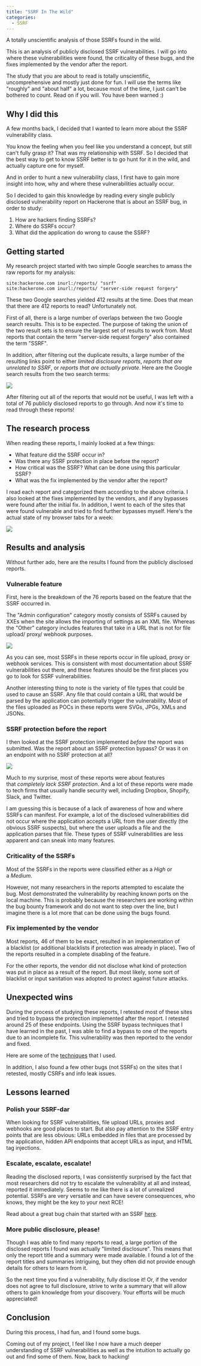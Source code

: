 ```yaml
---
title: "SSRF In The Wild"
categories:
  - SSRF
---
```


A totally unscientific analysis of those SSRFs found in the wild.

This is an analysis of publicly disclosed SSRF vulnerabilities. I will go into where these vulnerabilities were found, the criticality of these bugs, and the fixes implemented by the vendor after the report.

The study that you are about to read is totally unscientific, uncomprehensive and mostly just done for fun. I will use the terms like "roughly" and "about half" a lot, because most of the time, I just can't be bothered to count. Read on if you will. You have been warned :)

## Why I did this

A few months back, I decided that I wanted to learn more about the SSRF vulnerability class.

You know the feeling when you feel like you understand a concept, but still can't fully grasp it? That was my relationship with SSRF. So I decided that the best way to get to know SSRF better is to go hunt for it in the wild, and actually capture one for myself.

And in order to hunt a new vulnerability class, I first have to gain more insight into how, why and where these vulnerabilities actually occur.

So I decided to gain this knowledge by reading every single publicly disclosed vulnerability report on Hackerone that is about an SSRF bug, in order to study:

1.  How are hackers finding SSRFs?
2.  Where do SSRFs occur?
3.  What did the application do wrong to cause the SSRF?

## Getting started

My research project started with two simple Google searches to amass the raw reports for my analysis:

```
site:hackerone.com inurl:/reports/ "ssrf"
site:hackerone.com inurl:/reports/ "server-side request forgery"
```

These two Google searches yielded 412 results at the time. Does that mean that there are 412 reports to read? Unfortunately not.

First of all, there is a large number of overlaps between the two Google search results. This is to be expected. The purpose of taking the union of the two result sets is to ensure the largest set of results to work from. Most reports that contain the term "server-side request forgery" also contained the term "SSRF".

In addition, after filtering out the duplicate results, a large number of the resulting links point to either *limited disclosure reports*, *reports that are unrelated to SSRF*, or *reports that are actually private*. Here are the Google search results from the two search terms:

![](https://vickieli.dev/blog/assets/images/ssrf-09.png)

After filtering out all of the reports that would not be useful, I was left with a total of 76 publicly disclosed reports to go through. And now it's time to read through these reports!

## The research process

When reading these reports, I mainly looked at a few things:

-   What feature did the SSRF occur in?
-   Was there any SSRF protection in place before the report?
-   How critical was the SSRF? What can be done using this particular SSRF?
-   What was the fix implemented by the vendor after the report?

I read each report and categorized them according to the above criteria. I also looked at the fixes implemented by the vendors, and if any bypasses were found after the initial fix. In addition, I went to each of the sites that were found vulnerable and tried to find further bypasses myself. Here's the actual state of my browser tabs for a week:

![](https://vickieli.dev/blog/assets/images/ssrf-10.png)


## Results and analysis

Without further ado, here are the results I found from the publicly disclosed reports.

### Vulnerable feature

First, here is the breakdown of the 76 reports based on the feature that the SSRF occurred in.

The "Admin configuration" category mostly consists of SSRFs caused by XXEs when the site allows the importing of settings as an XML file. Whereas the "Other" category includes features that take in a URL that is not for file upload/ proxy/ webhook purposes.

![](https://vickieli.dev/blog/assets/images/ssrf-11.png)

As you can see, most SSRFs in these reports occur in file upload, proxy or webhook services. This is consistent with most documentation about SSRF vulnerabilities out there, and these features should be the first places you go to look for SSRF vulnerabilities.

Another interesting thing to note is the variety of file types that could be used to cause an SSRF. Any file that could contain a URL that would be parsed by the application can potentially trigger the vulnerability. Most of the files uploaded as POCs in these reports were SVGs, JPGs, XMLs and JSONs.

### SSRF protection before the report

I then looked at the SSRF protection implemented *before* the report was submitted. Was the report about an SSRF protection bypass? Or was it on an endpoint with no SSRF protection at all?

![](https://vickieli.dev/blog/assets/images/ssrf-12.png)

Much to my surprise, most of these reports were about features that *completely lack SSRF protection*. And a lot of these reports were made to tech firms that usually handle security well, including Dropbox, Shopify, Slack, and Twitter.

I am guessing this is because of a lack of awareness of how and where SSRFs can manifest. For example, a lot of the disclosed vulnerabilities did not occur where the application accepts a URL from the user directly (the obvious SSRF suspects), but where the user uploads a file and the application parses that file. These types of SSRF vulnerabilities are less apparent and can sneak into many features.

### Criticality of the SSRFs

Most of the SSRFs in the reports were classified either as a *High* or a *Medium*.

However, not many researchers in the reports attempted to escalate the bug. Most demonstrated the vulnerability by reaching known ports on the local machine. This is probably because the researchers are working within the bug bounty framework and do not want to step over the line, but I imagine there is a lot more that can be done using the bugs found.

### Fix implemented by the vendor

Most reports, 46 of them to be exact, resulted in an implementation of a blacklist (or additional blacklists if protection was already in place). Two of the reports resulted in a complete disabling of the feature.

For the other reports, the vendor did not disclose what kind of protection was put in place as a result of the report. But most likely, some sort of blacklist or input sanitation was adopted to protect against future attacks.

## Unexpected wins

During the process of studying these reports, I retested most of these sites and tried to bypass the protection implemented after the report. I retested around 25 of these endpoints. Using the SSRF bypass techniques that I have learned in the past, I was able to find a bypass to one of the reports due to an incomplete fix. This vulnerability was then reported to the vendor and fixed.

Here are some of the [techniques](https://vickieli.dev/blog/ssrf/bypassing-ssrf-protection/) that I used.

In addition, I also found a few other bugs (not SSRFs) on the sites that I retested, mostly CSRFs and info leak issues.

## Lessons learned

### Polish your SSRF-dar

When looking for SSRF vulnerabilities, file upload URLs, proxies and webhooks are good places to start. But also pay attention to the SSRF entry points that are less obvious: URLs embedded in files that are processed by the application, hidden API endpoints that accept URLs as input, and HTML tag injections.

### Escalate, escalate, escalate!

Reading the disclosed reports, I was consistently surprised by the fact that most researchers did not try to escalate the vulnerability at all and instead, reported it immediately. Seems to me like there is a lot of unrealized potential. SSRFs are very versatile and can have severe consequences, who knows, they might be the key to your next RCE!

Read about a great bug chain that started with an SSRF [here](https://blog.orange.tw/2017/07/how-i-chained-4-vulnerabilities-on.html).

### More public disclosure, please!

Though I was able to find many reports to read, a large portion of the disclosed reports I found was actually "limited disclosure". This means that only the report title and a summary were made available. I found a lot of the report titles and summaries intriguing, but they often did not provide enough details for others to learn from it.

So the next time you find a vulnerability, fully disclose it! Or, if the vendor does not agree to full disclosure, strive to write a summary that will allow others to gain knowledge from your discovery. Your efforts will be much appreciated!

## Conclusion

During this process, I had fun, and I found some bugs.

Coming out of my project, I feel like I now have a much deeper understanding of SSRF vulnerabilities as well as the intuition to actually go out and find some of them. Now, back to hacking!